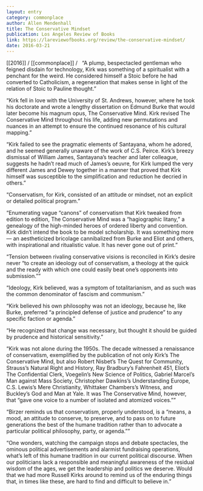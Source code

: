 ```yaml
---
layout: entry
category: commonplace
author: Allen Mendenhall
title: The Conservative Mindset
publication: Los Angeles Review of Books
link: https://lareviewofbooks.org/review/the-conservative-mindset/
date: 2016-03-21
---
```


[[2016]] / [[commonplace]] / 
 
“A plump, bespectacled gentleman who feigned disdain for technology, Kirk was something of a spiritualist with a penchant for the weird. He considered himself a Stoic before he had converted to Catholicism, a regeneration that makes sense in light of the relation of Stoic to Pauline thought.”

“Kirk fell in love with the University of St. Andrews, however, where he took his doctorate and wrote a lengthy dissertation on Edmund Burke that would later become his magnum opus, The Conservative Mind. Kirk revised The Conservative Mind throughout his life, adding new permutations and nuances in an attempt to ensure the continued resonance of his cultural mapping.”

“Kirk failed to see the pragmatic elements of Santayana, whom he adored, and he seemed generally unaware of the work of C.S. Peirce. Kirk’s breezy dismissal of William James, Santayana’s teacher and later colleague, suggests he hadn’t read much of James’s oeuvre, for Kirk lumped the very different James and Dewey together in a manner that proved that Kirk himself was susceptible to the simplification and reduction he decried in others.”

“Conservatism, for Kirk, consisted of an attitude or mindset, not an explicit or detailed political program.”

“Enumerating vague “canons” of conservatism that Kirk tweaked from edition to edition, The Conservative Mind was a “hagiographic litany,” a genealogy of the high-minded heroes of ordered liberty and convention. Kirk didn’t intend the book to be model scholarship. It was something more — an aestheticized bricolage cannibalized from Burke and Eliot and others, with inspirational and ritualistic value. It has never gone out of print.”

“Tension between rivaling conservative visions is reconciled in Kirk’s desire never “to create an ideology out of conservatism, a theology at the quick and the ready with which one could easily beat one’s opponents into submission.””

“Ideology, Kirk believed, was a symptom of totalitarianism, and as such was the common denominator of fascism and communism.”

“Kirk believed his own philosophy was not an ideology, because he, like Burke, preferred “a principled defense of justice and prudence” to any specific faction or agenda.”

“He recognized that change was necessary, but thought it should be guided by prudence and historical sensitivity.”

“Kirk was not alone during the 1950s. The decade witnessed a renaissance of conservatism, exemplified by the publication of not only Kirk’s The Conservative Mind, but also Robert Nisbet’s The Quest for Community, Strauss’s Natural Right and History, Ray Bradbury’s Fahrenheit 451, Eliot’s The Confidential Clerk, Voegelin’s New Science of Politics, Gabriel Marcel’s Man against Mass Society, Christopher Dawkins’s Understanding Europe, C.S. Lewis’s Mere Christianity, Whittaker Chambers’s Witness, and Buckley’s God and Man at Yale. It was The Conservative Mind, however, that “gave one voice to a number of isolated and atomized voices.””

“Birzer reminds us that conservatism, properly understood, is a “means, a mood, an attitude to conserve, to preserve, and to pass on to future generations the best of the humane tradition rather than to advocate a particular political philosophy, party, or agenda.””

“One wonders, watching the campaign stops and debate spectacles, the ominous political advertisements and alarmist fundraising operations, what’s left of this humane tradition in our current political discourse. When our politicians lack a responsible and meaningful awareness of the residual wisdom of the ages, we get the leadership and politics we deserve. Would that we had more Russell Kirks around to remind us of the enduring things that, in times like these, are hard to find and difficult to believe in.”
